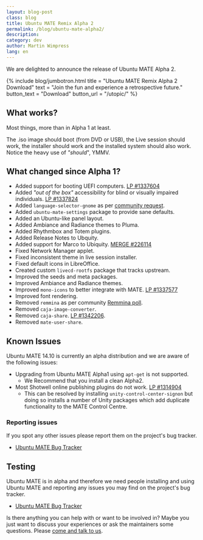 ```yaml
---
layout: blog-post
class: blog
title: Ubuntu MATE Remix Alpha 2
permalink: /blog/ubuntu-mate-alpha2/
description:
category: dev
author: Martin Wimpress
lang: en
---
```


We are delighted to announce the release of Ubuntu MATE Alpha 2.

{% include blog/jumbotron.html
    title = "Ubuntu MATE Remix Alpha 2 Download"
    text = "Join the fun and experience a retrospective future."
    button_text = "Download"
    button_url = "/utopic/"
%}

## What works?

Most things, more than in Alpha 1 at least.

The .iso image should boot (from DVD or USB), the Live session should
work, the installer should work and the installed system should also
work. Notice the heavy use of *"should*", YMMV.

## What changed since Alpha 1?

  * Added support for booting UEFI computers. [LP #1337604](https://bugs.launchpad.net/ubuntu-mate/+bug/1337604)
  * Added *"out of the box"* accessibility for blind or visually impaired individuals. [LP #1337824](https://bugs.launchpad.net/ubuntu-mate/+bug/1337824)
  * Added `language-selector-gnome` as per [community request](https://plus.google.com/104108115467526996500/posts/5gmt5y4893m).
  * Added `ubuntu-mate-settings` package to provide sane defaults.
  * Added an Ubuntu-like panel layout.
  * Added Ambiance and Radiance themes to Pluma.
  * Added Rhythmbox and Totem plugins.
  * Added Release Notes to Ubquity.
  * Added support for Marco to Ubiquity. [MERGE #226114](https://code.launchpad.net/~ubuntu-mate-dev/ubiquity/ubiquity-marco/+merge/226114)
  * Fixed Network Manager applet.
  * Fixed inconsistent theme in live session installer.
  * Fixed default icons in LibreOffice.
  * Created custom `livecd-rootfs` package that tracks upstream.
  * Improved the seeds and meta packages.
  * Improved Ambiance and Radiance themes.
  * Improved `mono-icons` to better integrate with MATE. [LP #1337577](https://bugs.launchpad.net/ubuntu-mate/+bug/1337577)
  * Improved font rendering.
  * Removed `remmina` as per community [Remmina poll](https://plus.google.com/103917631499285627130/posts/gFv4xRH16P8).
  * Removed `caja-image-converter`.
  * Removed `caja-share`. [LP #1342206](https://bugs.launchpad.net/ubuntu-mate/+bug/1342206).
  * Removed `mate-user-share`.

## Known Issues

Ubuntu MATE 14.10 is currently an alpha distribution and we are aware of the following issues:

  * Upgrading from Ubuntu MATE Alpha1 using `apt-get` is not supported.
    * We Recommend that you install a clean Alpha2.
  * Most Shotwell online publishing plugins do not work. [LP #1314904 ](https://bugs.launchpad.net/ubuntu/+source/shotwell/+bug/1314904)
    * This can be resolved by installing `unity-control-center-signon` but doing so installs a number of Unity packages which add duplicate functionality to the MATE Control Centre.

### Reporting issues

If you spot any other issues please report them on the project's bug tracker.

  * [Ubuntu MATE Bug Tracker](https://bugs.launchpad.net/ubuntu-mate)

## Testing

Ubuntu MATE is in alpha and therefore we need people installing and
using Ubuntu MATE and reporting any issues you may find on the
project's bug tracker.

  * [Ubuntu MATE Bug Tracker](https://bugs.launchpad.net/ubuntu-mate)

Is there anything you can help with or want to be involved in? Maybe
you just want to discuss your experiences or ask the maintainers some
questions. Please [come and talk to us](/community/).

